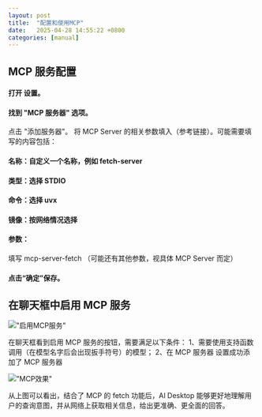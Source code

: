 ```yaml
---
layout: post
title:  "配置和使用MCP"
date:   2025-04-28 14:55:22 +0800
categories: [manual]
---
```

## MCP 服务配置

#### 打开 设置。
#### 找到 "MCP 服务器" 选项。
点击 "添加服务器"。
将 MCP Server 的相关参数填入（参考链接）。可能需要填写的内容包括：
#### 名称：自定义一个名称，例如 fetch-server
#### 类型：选择 STDIO
#### 命令：选择 uvx
#### 镜像：按网络情况选择
#### 参数：
填写 mcp-server-fetch （可能还有其他参数，视具体 MCP Server 而定）
#### 点击“确定”保存。

## 在聊天框中启用 MCP 服务

!["启用MCP服务"](/ai-desktop/assets/images/mcp.png "")

在聊天框看到启用 MCP 服务的按钮，需要满足以下条件：
1、需要使用支持函数调用（在模型名字后会出现扳手符号）的模型；
2、在 MCP 服务器 设置成功添加了 MCP 服务器

!["MCP效果"](/ai-desktop/assets/images/mcp.avif "")

从上图可以看出，结合了 MCP 的 fetch 功能后，AI Desktop 能够更好地理解用户的查询意图，并从网络上获取相关信息，给出更准确、更全面的回答。